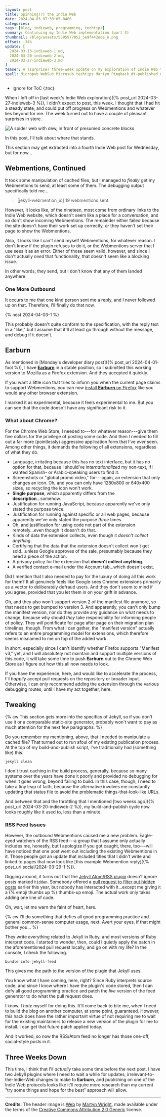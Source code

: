 ```yaml
---
layout: post
title: Spinning(?) the Indie Web
date: 2024-04-03 07:30:05-0400
categories:
tags: [blog, indieweb, programming, techtips]
summary: Continuing my Indie Web implementation (part 4)
thumbnail: /blog/assets/5395977052_5e9f442ece_o.png
offset: -34%
update: [
  2024-03-13-indieweb-1.md,
  2024-03-20-indieweb-2.md,
  2024-03-27-indieweb-3.md
]
teaser: A (surprise) three-week update on my exploration of Indie Web technologies and where things stand.
spell: Micropub WebSub Microsub techtips Martyn Pingback dt-published u-url Earburn Thue davy basename_without_ext DocumentDrop devjournal basename webmention io webmentions grift
---
```


* Ignore for ToC
{:toc}

When I left off in [last week's Indie Web exploration]({% post_url 2024-03-27-indieweb-3 %}), I didn't expect to post, this week.  I thought that I had hit a steady state, and could put off progress on Webmentions and whatever lies beyond for me.  The week turned out to have a couple of pleasant surprises in store.

![A spider web with dew, in front of presumed concrete blocks](/blog/assets/5395977052_5e9f442ece_o.png "I seriously thought about getting a different web image for every post, but this will do fine until I get tired of it...")

In this post, I'll talk about where that stands.

This section may get extracted into a fourth Indie Web post for Wednesday, but for now...

## Webmentions, Continued

It took some manipulation of cached files, but I managed to *finally* get my Webmentions to send, at least some of them.  The debugging output specifically told me...

 > [jekyll-webmention_io] 19 webmentions sent.

However, it looks like, of the nineteen, most come from ordinary links to the Indie Web website, which doesn't seem like a place for a conversation, and so don't show incoming Webmentions.  The remainder either failed because the site doesn't have their work set up correctly, *or* they haven't set their page to show the Webmentions.

Also, it looks like I can't send myself Webmentions, for whatever reason.  I don't know if the plugin refuses to do it, or the Webmentions server that I use sees it as an error.  Either of those seem valid, however, and since I don't actually *need* that functionality, that doesn't seem like a blocking issue.

In other words, they send, but I don't know that any of them landed anywhere.

### One More Outbound

It occurs to me that one kind person sent me a reply, and I never followed up on that.  Therefore, I'll finally do that now.

{% nest 2024-04-03-1 %}

This probably doesn't quite conform to the specification, with the reply text in a "like," but I assume that it'll at least go through without the message, and debug if it doesn't.

## Earburn

As mentioned in [Monday's developer diary post]({% post_url 2024-04-01-fool %}), I have [**Earburn**](https://github.com/jcolag/earburn) in a stable position, so I submitted this working version to Mozilla as a Firefox extension.  And they accepted it quickly.

If you want a little icon that tries to inform you when the current page claims to support Webmentions, you can now [install **Earburn** on Firefox](https://addons.mozilla.org/en-US/firefox/addon/earburn/) like you would any other browser extension.

I marked it as experimental, because it feels experimental to me.  But you can see that the code doesn't have any significant risk to it.

### What about Chrome?

For the Chrome Web Store, I needed to---for whatever reason---give them five dollars for the privilege of posting some code.  And then I needed to fill out a far more (pointlessly) aggressive application form that I've *ever* seen.  Among other things, it demands the following of all extensions, regardless of what they do.

 * Language, irritating because this has no text interface, but it has no option for that, because I should've *internationalized* my non-text, if I wanted Spanish- or Arabic-speaking users to find it.
 * Screenshots or "global promo video," for---again, an extension that only changes an icon.  Oh, and you can only have 1280x800 or 640x400 sizes, so recycling the icon won't work.
 * **Single purpose**, which apparently differs from the **description**...somehow.
 * Justification for running JavaScript, because apparently we've only stated the purpose twice.
 * Justification for running against specific or all web pages, because apparently we've only stated the purpose *three* times.
 * Oh, and justification for using code not part of the extension remotely...even though it doesn't do that.
 * Kinds of data the extension collects, even though it *doesn't collect anything*.
 * Certifying that the data that the extension doesn't collect won't get sold...unless Google approves of the sale, presumably because they need a piece of the action.
 * A privacy policy for the extension that **doesn't collect anything**.
 * A verified contact e-mail under the Account tab...which doesn't exist.

Did I mention that I also needed to pay for the luxury of doing all this work for them?  It all genuinely feels like Google sees Chrome extensions primarily as a vector to deliberately defraud users.  And they don't seem to mind if you agree, provided that you let them in on your grift in advance.

Oh, and they also won't support version 2 of the manifest file anymore, so that needs to get bumped to version 3.  And apparently, you can't only bump the manifest version, nor do they provide any guidance on what needs to change, because why should *they* take responsibility for informing people of policy.  They *will* pontificate for page after page on their migration plan timelines, though.  From what I can gather, the "manifest version" actually refers to an entire programming model for extensions, which therefore seems misnamed to me on top of the added work.

In short, especially since I can't identify whether Firefox supports "Manifest v3," yet, and I will absolutely not maintain and support multiple versions of this code, it will take some time to push **Earburn** out to the Chrome Web Store as I figure out how this all now needs to look.

If you have the experience, here, and would like to accelerate the process, I'll *happily* accept pull requests on the repository or broader input.  Otherwise, I can only recommend adding the extension through the various debugging routes, until I have my act together, here.

## Tweaking

{% cw This section gets more into the specifics of Jekyll, so if you don't use it or a comparable static-site generator, probably won't want to pay as much attention for the next few paragraphs. %}

Do you remember my mentioning, above, that I needed to manipulate a cached file?  That turned out to run afoul of my existing publication process.  At the top of my build-and-publish script, I've traditionally had (something like) this.

```console
jekyll clean
```

I don't trust caching in the build process, generally, because so many systems over the years have done it poorly and provided no debugging for when it goes wrong, beyond failing to build.  In this case, though, I need to take a tiny leap of faith, because the alternative involves me constantly updating that status file to avoid the problematic things-that-look-like URLs.

And between that and the throttling that I mentioned [two weeks ago]({% post_url 2024-03-20-indieweb-2 %}), my build-and-publish cycle now looks roughly like it used to, less than a minute.

### RSS Feed Issues

However, the outbound Webmentions caused me a new problem.  Eagle-eyed watchers of the RSS feed---a group that I assume only actually includes me, honestly, but I apologize if you got caught, there, too---will have noticed that one post went out including the existing Webmentions in it.  Those people got an update that included titles that I didn't write and linked to pages that now look like [this example Webmention reply]({% post_url social/2024-03-29-1 %}).

Digging around, it turns out that the [Jekyll Atom/RSS plugin](https://github.com/jekyll/jekyll-feed) doesn't ignore posts marked `hidden`.  Somebody offered a [pull request to filter out hidden posts](https://github.com/jekyll/jekyll-feed/pull/404) earlier this year, but nobody has interacted with it...except me giving it a {% emoji thumbs up %} thumbs-up emoji.  The actual work only takes adding one line of code.

Oh, wait, let me warn the faint of heart, here.

{% cw I'll do something that defies all good programming practice and general common-sense computer usage, next.  Avert your eyes, if that might bother you... %}

They write everything related to Jekyll in Ruby, and most versions of Ruby interpret code.  I started to wonder, then, could I quietly apply the patch in the aforementioned pull request locally, and go on with my life?  In the console, I check the following.

```console
bundle info jekyll-feed
```

This gives me the path to the version of the plugin that Jekyll uses.

You know what I have coming, here, right?  Since Ruby interprets source code, and since I know where I have the plugin's code stored, then I can defy all good programming practice and patch the *live* version of the feed generator to do what the pull request does.

I know.  I *hate* myself for doing this.  It'll come back to bite me, when I need to build the blog on another computer, at some point, guaranteed.  However, this hack does have the rather important virtue of not requiring me to wait for the existing maintainers to release a new version of the plugin for me to install.  I can get that future patch applied today.

And it worked, so now the RSS/Atom feed no longer has those one-off, social-style posts in it.

## Three Weeks Down

This time, I think that I'll *actually* take some time before the next post.  I have two Jekyll plugins where I need to wait a while for updates, irrelevant-to-the-Indie-Web changes to make to **Earburn**, and publishing on one of the Indie Web protocols looks like it'll require more research than my current "try some things and hope for the best" approach will allow.

---

**Credits**:  The header image is [Web](https://www.flickr.com/photos/35521221@N05/5395977052) by [Martyn Wright](https://www.flickr.com/photos/martyn404/), made available under the terms of the [Creative Commons Attribution 2.0 Generic](https://creativecommons.org/licenses/by/2.0/) license.

[^1]: No comments from the peanut gallery, please.  I've already made those exact jokes about the quality of ordinary posts...
